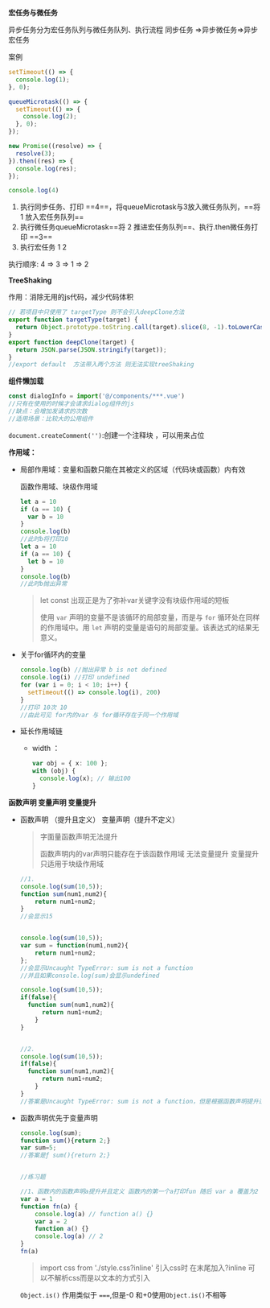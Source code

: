 **宏任务与微任务**

异步任务分为宏任务队列与微任务队列、执行流程 同步任务 =>异步微任务=>异步宏任务

案例

```js
setTimeout(() => {
  console.log(1);
}, 0);

queueMicrotask(() => {
  setTimeout(() => {
    console.log(2);
  }, 0);
});

new Promise((resolve) => {
  resolve(3);
}).then((res) => {
  console.log(res);
});

console.log(4)
```

1. 执行同步任务、打印 ==4==，将queueMicrotask与3放入微任务队列，==将 1 放入宏任务队列==
2. 执行微任务queueMicrotask==将 2 推进宏任务队列==、执行.then微任务打印  ==3==
3. 执行宏任务 1 2

执行顺序: 4 => 3 => 1 => 2 

**TreeShaking**

作用：消除无用的js代码，减少代码体积

```js
// 若项目中只使用了 targetType 则不会引入deepClone方法
export function targetType(target) {
  return Object.prototype.toString.call(target).slice(8, -1).toLowerCase();
}
export function deepClone(target) {
  return JSON.parse(JSON.stringify(target));
}
//export default  方法带入两个方法 则无法实现treeShaking 

```



**组件懒加载**

```js
const dialogInfo = import('@/components/***.vue')
//只有在使用的时候才会请求dialog组件的js
//缺点：会增加发请求的次数
//适用场景：比较大的公用组件
```

`document.createComment('')`:创建一个注释块 ，可以用来占位

**作用域：**

- 局部作用域：变量和函数只能在其被定义的区域（代码块或函数）内有效

  函数作用域、块级作用域

  ```typescript
  let a = 10
  if (a == 10) {
    var b = 10
  }
  console.log(b)
  //此时b将打印10
  let a = 10
  if (a == 10) {
    let b = 10
  }
  console.log(b)
  //此时b抛出异常 
  ```

  > let const 出现正是为了弥补var关键字没有块级作用域的短板
  >
  > 使用 `var` 声明的变量不是该循环的局部变量，而是与 `for` 循环处在同样的作用域中。用 `let` 声明的变量是语句的局部变量。该表达式的结果无意义。

- 关于for循环内的变量

  ```typescript
  console.log(b) //抛出异常 b is not defined
  console.log(i) //打印 undefined
  for (var i = 0; i < 10; i++) {
    setTimeout(() => console.log(i), 200)
  }
  //打印 10次 10
  //由此可见 for内的var 与 for循环存在于同一个作用域
  ```

- 延长作用域链

  - width ：

    ```typescript
    var obj = { x: 100 };
    with (obj) {
      console.log(x); // 输出100
    }
    ```

**函数声明 变量声明 变量提升**

- 函数声明 （提升且定义） 变量声明（提升不定义）

  > 字面量函数声明无法提升 
  >
  > 函数声明内的var声明只能存在于该函数作用域 无法变量提升  变量提升只适用于块级作用域

  ```js
  //1.
  console.log(sum(10,5));
  function sum(num1,num2){
      return num1+num2;
  }
  //会显示15
  
  
  console.log(sum(10,5));
  var sum = function(num1,num2){
      return num1+num2;
  };
  //会显示Uncaught TypeError: sum is not a function
  //并且如果console.log(sum)会显示undefined
  
  console.log(sum(10,5));
  if(false){
  	function sum(num1,num2){
  		return num1+num2;
      }
  }
  
  
  //2.
  console.log(sum(10,5));
  if(false){
  	function sum(num1,num2){
  		return num1+num2;
      }
  }
  //答案是Uncaught TypeError: sum is not a function，但是根据函数声明提升过程，答案应该是15才对。
  ```

- 函数声明优先于变量声明

  ```typescript
  console.log(sum);
  function sum(){return 2;}
  var sum=5;
  //答案是ƒ sum(){return 2;}
  
  
  //练习题
  
  //1、函数内的函数声明a提升并且定义 函数内的第一个a打印fun 随后 var a 覆盖为2
  var a = 1
  function fn(a) {
      console.log(a) // function a() {}
      var a = 2
      function a() {}
      console.log(a) // 2
  }
  fn(a)
  ```

  >  import css from './style.css?inline' 引入css时 在末尾加入?inline 可以不解析css而是以文本的方式引入
  
  `Object.is()` 作用类似于 `===`,但是-0 和+0使用`Object.is()`不相等